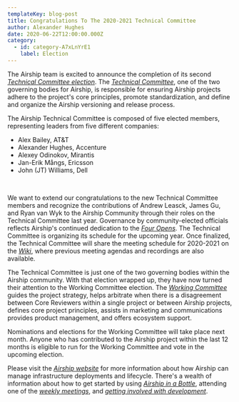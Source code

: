 ```yaml
---
templateKey: blog-post
title: Congratulations To The 2020-2021 Technical Committee
author: Alexander Hughes
date: 2020-06-22T12:00:00.000Z
category: 
  - id: category-A7xLnYrE1
    label: Election
---
```


The Airship team is excited to announce the completion of its second [_Technical Committee election_](
http://lists.airshipit.org/pipermail/airship-discuss/2020-June/001005.html). The [_Technical Committee_](
https://opendev.org/airship/governance#user-content-technical-committee), one of the two governing bodies for Airship,
is responsible for ensuring Airship projects adhere to the project's core principles, promote standardization, and
define and organize the Airship versioning and release process.

The Airship Technical Committee is composed of five elected members, representing leaders from five different companies:

* Alex Bailey, AT&T
* Alexander Hughes, Accenture
* Alexey Odinokov, Mirantis
* Jan-Erik Mångs, Ericsson
* John (JT) Williams, Dell

<br>

We want to extend our congratulations to the new Technical Committee members and recognize the contributions of Andrew
Leasck, James Gu, and Ryan van Wyk to the Airship Community through their roles on the Technical Committee last year.
Governance by community-elected officials reflects Airship's continued dedication to the [_Four Opens_](
https://osf.dev/four-opens/). The Technical Committee is organizing its schedule for the upcoming year. Once finalized,
the Technical Committee will share the meeting schedule for 2020-2021 on the [_Wiki_](
https://wiki.openstack.org/wiki/Airship/Airship-TC), where previous meeting agendas and recordings are also available.

The Technical Committee is just one of the two governing bodies within the Airship community. With that election wrapped
up, they have now turned their attention to the Working Committee election. The [_Working Committee_](
https://opendev.org/airship/governance#user-content-working-committee) guides the project strategy, helps arbitrate when
there is a disagreement between Core Reviewers within a single project or between Airship projects, defines core project
principles, assists in marketing and communications provides product management, and offers ecosystem support.

Nominations and elections for the Working Committee will take place next month. Anyone who has contributed to the
Airship project within the last 12 months is eligible to run for the Working Committee and vote in the upcoming
election.

Please visit the [_Airship website_](https://www.airshipit.org) for more information about how Airship can manage
infrastructure deployments and lifecycle. There's a wealth of information about how to get started by using [_Airship in
a Bottle_](https://opendev.org/airship/treasuremap/src/branch/master/tools/deployment/aiab), attending one of the
[_weekly meetings_](https://wiki.openstack.org/wiki/Airship#Get_in_Touch), and [_getting involved with development_](
https://docs.airshipit.org/develop/developers.html).